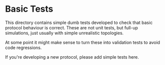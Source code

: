 # Basic Tests

This directory contains simple dumb tests developed to check that
basic protocol behaviour is correct.  These are not unit tests, but
full-up simulations, just usually with simple unrealistic topologies.

At some point it might make sense to turn these into validation tests
to avoid code regressions.

If you're developing a new protocol, please add simple tests here.
